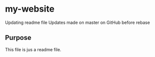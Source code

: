 # my-website


Updating readme file
Updates made on master on GitHub before rebase


## Purpose

This file is jus a readme file.
